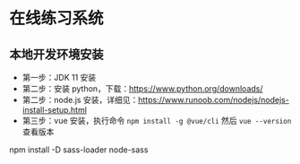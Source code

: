 # 在线练习系统
## 本地开发环境安装
- 第一步：JDK 11 安装
- 第二步：安装 python，下载：https://www.python.org/downloads/
- 第二步：node.js 安装，详细见：https://www.runoob.com/nodejs/nodejs-install-setup.html
- 第三步：vue 安装，执行命令 `npm install -g @vue/cli` 然后 `vue --version` 查看版本


npm install -D sass-loader node-sass